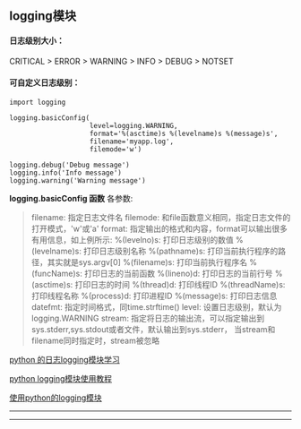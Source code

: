 
logging模块
----

#### 日志级别大小：

CRITICAL > ERROR > WARNING > INFO > DEBUG > NOTSET

#### 可自定义日志级别：


    import logging

    logging.basicConfig(
                        level=logging.WARNING,
                        format='%(asctime)s %(levelname)s %(message)s',
                        filename='myapp.log',
                        filemode='w')

    logging.debug('Debug message')
    logging.info('Info message')
    logging.warning('Warning message')


**logging.basicConfig 函数** 各参数:

> filename: 指定日志文件名
> filemode: 和file函数意义相同，指定日志文件的打开模式，'w'或'a'
> format: 指定输出的格式和内容，format可以输出很多有用信息，如上例所示:
> %(levelno)s: 打印日志级别的数值
> %(levelname)s: 打印日志级别名称
> %(pathname)s: 打印当前执行程序的路径，其实就是sys.argv[0]
> %(filename)s: 打印当前执行程序名
> %(funcName)s: 打印日志的当前函数
> %(lineno)d: 打印日志的当前行号
> %(asctime)s: 打印日志的时间
> %(thread)d: 打印线程ID
> %(threadName)s: 打印线程名称
> %(process)d: 打印进程ID
> %(message)s: 打印日志信息
> datefmt: 指定时间格式，同time.strftime()
> level: 设置日志级别，默认为logging.WARNING
> stream: 指定将日志的输出流，可以指定输出到sys.stderr,sys.stdout或者文件，默认输出到sys.stderr，
> 当stream和filename同时指定时，stream被忽略

[python 的日志logging模块学习](http://blog.csdn.net/yatere/article/details/6655445)

[python logging模块使用教程](http://www.jianshu.com/p/feb86c06c4f4)

[使用python的logging模块](http://kenby.iteye.com/blog/1162698)

---

---

